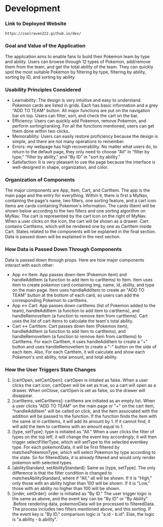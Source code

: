 # Development

### Link to Deployed Website
`https://coolraven222.github.io/dev/`

### Goal and Value of the Application
The application aims to enable fans to build their Pokemon team by type and ability. Users can browse through 12 types of Pokemon, add/remove them from the team, and get the total ability of the team. They can quickly spot the most suitable Pokemon by filtering by type, filtering by ability, sorting by ID, and sorting by ability.

### Usability Principles Considered
* Learnability: The design is very intuitive and easy to understand. Pokemon cards are listed in grids. Each has basic information and a grey "ADD TO TEAM" button. All major functions are put on the navigation bar on top. Users can filter, sort, and check the cart on the bar.
* Efficiency: Users can quickly add Pokemon, remove Pokemon, and perform sorting/ranking. For all the functions mentioned, users can get them done within two clicks.
* Memorability: Users can easily restore proficiency because the design is simple, and there are not many operations to remember.
* Errors: my webpage has high recoverability. No matter what users do, to return to the default page, they only need to choose "All" in "filter by type," "filter by ability," and "By ID" in "sort by ability."
* Satisfaction: It is very pleasant to use the page because the interface is well-designed in shape, organization, and color.

### Organization of Components
The major components are App, Item, Cart, and CartItem. The app is the main page and the entry for everything. Within it, there is first a MyNav, containing the page's name, two filters, one sorting feature, and a cart icon. Items are cards containing Pokemon's information. The cards (Item) will be shown below according to the two filters and one sorting algorithm on MyNav. The cart is represented by the cart icon on the right of MyNav. When a user clicks on the icon, the cart will be shown as a drawer. Cart contains CartItems, which will be rendered one by one as CartItem inside Cart. States related to the components will be explained in the final section. Data is passed down will be explained in the next section.

### How Data is Passed Down Through Components
Data is passed down through props. Here are how major components interact with each other:
* App <-> Item: App passes down item (Pokemon item) and handleAddItem (a function to add item to cartItems) to Item. Item uses item to create pokemon card containing img, name, id, ability, and type on the main page. Item uses handleAddItem to create an "ADD TO TEAM" button at the bottom of each card, so users can add the corresponding Pokemon to cartItems.
* App <-> Cart: App passes down cartItems (list of Pokemon added to the team), handleAddItem (a function to add item to cartItems), and handleRemoveItem (a function to remove item from cartItems). Cart uses the list of cart items to calculate the team's total ability.
* Cart <-> CartItem: Cart passes down item (Pokemon item), handleAddItem (a function to add item to cartItems), and handleRemoveItem (a function to remove item from cartItems) to CartItems. For each CartItem, it uses handleAddItem to create a "+" button and uses handleRemoveItem to create a "-" button on the side of each item. Also, For each CartItem, it will calculate and show each Pokemon's unit ability, total amount, and total ability.


### How the User Triggers State Changes
1. [cartOpen, setCartOpen]: cartOpen is initated as false. When a user clicks the cart icon, cartOpen will be set as true, so a cart will open as a drawer. When onClose, cartOpen is set as false, so the drawer will disappear.
2. [cartItems, setCartItems]: cartItems are initiated as an empty list. When a user clicks "ADD TO TEAM" on the main page or "+" on the cart item, "handleAddItem" will be called on click, and the item associated with the addition will be passed to the function. If the function finds the item with the same id in cartItems, it will add its amount by 1. If it cannot find, it will add the item to cartItems with an amount equal to 1.
3. [type, setType]: type is initiated as "All." When a user clicks the filter of types on the top left, it will change the event key accordingly; it will then trigger selectFilterType, which will setType to the selected eventkey type. For each pokemonData, it will be first filtered by matchesPokemonType, which will select Pokemon by type according to the state. So for filteredData, it is already filtered and would only render pokemon with selected types.
4. [abilityStandard, setAbilityStandard]: Same as [type, setType]. The only difference is that the filter condition is changed to matchesAbilityStandard, where if "All," all will be shown. If it is "High," only those with an ability higher than 100 will be shown. If it is "Low," those with an ability no higher than 100 will be shown.
5. [order, setOrder]: order is initiated as "By ID." The user trigger logic is the same as above, and the event key can be "By ID" or "By Ability" .Before rendering data, pokemonData will be processed to filteredData. The process includes two filters mentioned above, and this sorting. If the event key is "By ID," comparison logic is "a.id - b.id". Else, the logic is "a.ability - b.ability".
